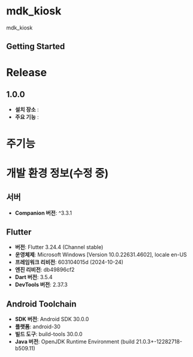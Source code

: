 # mdk_kiosk

mdk_kiosk

## Getting Started


# Release
## 1.0.0
- **설치 장소** :
- **주요 기능** :


# 주기능


# 개발 환경 정보(수정 중)

## 서버
- **Companion 버전**: ^3.3.1

## Flutter
- **버전**: Flutter 3.24.4 (Channel stable)
- **운영체제**: Microsoft Windows [Version 10.0.22631.4602], locale en-US
- **프레임워크 리비전**: 603104015d (2024-10-24)
- **엔진 리비전**: db49896cf2
- **Dart 버전**: 3.5.4
- **DevTools 버전**: 2.37.3


## Android Toolchain
- **SDK 버전**: Android SDK 30.0.0
- **플랫폼**: android-30
- **빌드 도구**: build-tools 30.0.0
- **Java 버전**: OpenJDK Runtime Environment (build 21.0.3+-12282718-b509.11)